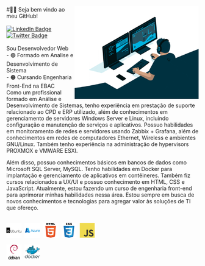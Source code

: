 
<img src = "banner.gif" width = "325px" align = "right">
#✌🏻 Seja bem vindo ao meu GitHub!

  <div id="badges">
  <br>
  <a href = "https://www.linkedin.com/in/leonardo-de-aquino-8133b3207/">
    <img src="https://img.shields.io/badge/LinkedIn-blue?style=for-the-badge&logo=linkedin&logoColor=white" alt="LinkedIn Badge"/>
  </a>
  <a href = "https://github.com/LeoAquino54">
  <img src="https://img.shields.io/badge/Twitter-blue?style=for-the-badge&logo=twitter&logoColor=white" alt="Twitter Badge"/>
    </a>
</div>
<br>
Sou Desenvolvedor Web
<br>
- 🟢 Formado em Analise e Desenvolvimento de Sistema
<br>
- 🟠 Cursando Engenharia Front-End na EBAC
<br>
Como um profissional formado em Análise e Desenvolvimento de Sistemas, tenho experiência em prestação de suporte relacionado ao CPD e ERP utilizado, além de conhecimentos em gerenciamento de servidores Windows Server e Linux, incluindo configuração e manutenção de serviços e aplicativos. Possuo habilidades em monitoramento de redes e servidores usando Zabbix + Grafana, além de conhecimentos em redes de computadores Ethernet, Wireless e ambientes GNU/Linux. Também tenho experiência na administração de hypervisors PROXMOX e VMWARE ESXI.

Além disso, possuo conhecimentos básicos em bancos de dados como Microsoft SQL Server, MySQL. Tenho habilidades em Docker para implantação e gerenciamento de aplicativos em contêineres. Também fiz cursos relacionados a UX/UI e possuo conhecimento em HTML, CSS e JavaScript. Atualmente, estou fazendo um curso de engenharia front-end para aprimorar minhas habilidades nessa área. Estou sempre em busca de novos conhecimentos e tecnologias para agregar valor às soluções de TI que ofereço.
<br>
<div>
<br>
  <img src="https://github.com/devicons/devicon/blob/master/icons/ubuntu/ubuntu-plain-wordmark.svg" title="React" alt="React" width="40" height="40"/>&nbsp;
  <img src="https://github.com/devicons/devicon/blob/master/icons/azure/azure-original-wordmark.svg" title="HTML5" alt="HTML" width="40" height="40"/>&nbsp;
  <img src="https://github.com/devicons/devicon/blob/master/icons/html5/html5-original-wordmark.svg" title="HTML" alt="HTML" width="40" height="40"/>&nbsp;
  <img src="https://github.com/devicons/devicon/blob/master/icons/css3/css3-original-wordmark.svg" title="CSS" alt="CSS" width="40" height="40"/>&nbsp;
  <img src="https://github.com/devicons/devicon/blob/master/icons/javascript/javascript-original.svg" title="JS" alt="JS" width="40" height="40"/>&nbsp;
  
  <img src="https://github.com/devicons/devicon/blob/master/icons/debian/debian-original-wordmark.svg" title="canva" alt="canva" width="40" height="40"/>&nbsp;
  <img src="https://github.com/devicons/devicon/blob/master/icons/docker/docker-original-wordmark.svg" title="photoshop" alt="canva" width="40" height="40"/>&nbsp;


</div>




